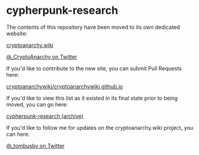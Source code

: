 
# cypherpunk-research

The contents of this repository have been moved to its own dedicated website:

[cryptoanarchy.wiki](https://cryptoanarchy.wiki)

[@_CryptoAnarchy on Twitter](https://twitter.com/_CryptoAnarchy)

If you'd like to contribute to the new site, you can submit Pull Requests here:

[cryptoanarchywiki/cryptoanarchywiki.github.io](https://github.com/cryptoanarchywiki/cryptoanarchywiki.github.io/)

If you'd like to view this list as it existed in its final state prior to being moved, you can go here:

[cypherpunk-research (archive)](https://github.com/tombusby/cypherpunk-research/tree/be387755363b0d8c5bd38aabec8385f449a262ef)

If you'd like to follow me for updates on the cryptoanarchy.wiki project, you can here:

[@_tombusby on Twitter](https://twitter.com/_tombusby)
